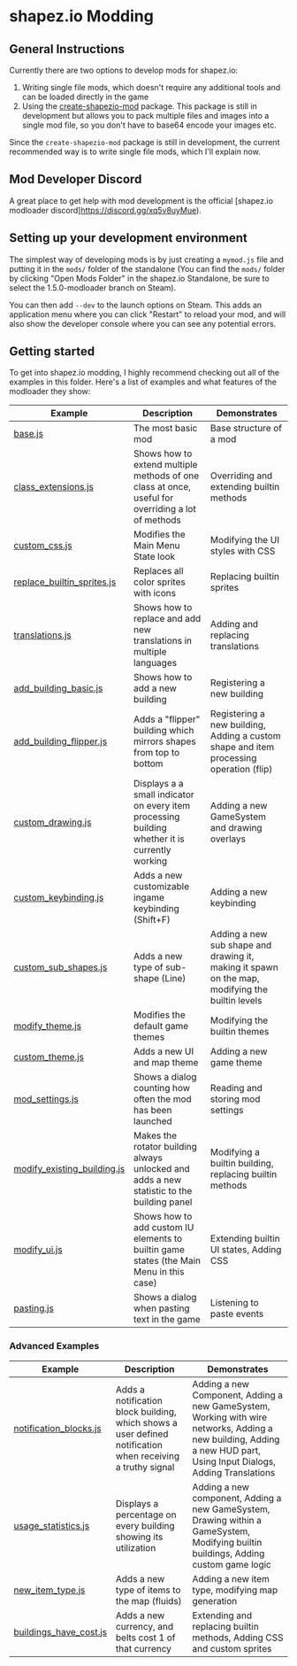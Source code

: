 # shapez.io Modding

## General Instructions

Currently there are two options to develop mods for shapez.io:

1. Writing single file mods, which doesn't require any additional tools and can be loaded directly in the game
2. Using the [create-shapezio-mod](https://www.npmjs.com/package/create-shapezio-mod) package. This package is still in development but allows you to pack multiple files and images into a single mod file, so you don't have to base64 encode your images etc.

Since the `create-shapezio-mod` package is still in development, the current recommended way is to write single file mods, which I'll explain now.

## Mod Developer Discord

A great place to get help with mod development is the official [shapez.io modloader discord]https://discord.gg/xq5v8uyMue).

## Setting up your development environment

The simplest way of developing mods is by just creating a `mymod.js` file and putting it in the `mods/` folder of the standalone (You can find the `mods/` folder by clicking "Open Mods Folder" in the shapez.io Standalone, be sure to select the 1.5.0-modloader branch on Steam).

You can then add `--dev` to the launch options on Steam. This adds an application menu where you can click "Restart" to reload your mod, and will also show the developer console where you can see any potential errors.

## Getting started

To get into shapez.io modding, I highly recommend checking out all of the examples in this folder. Here's a list of examples and what features of the modloader they show:

| Example                                                    | Description                                                                                       | Demonstrates                                                                                    |
| ---------------------------------------------------------- | ------------------------------------------------------------------------------------------------- | ----------------------------------------------------------------------------------------------- |
| [base.js](base.js)                                         | The most basic mod                                                                                | Base structure of a mod                                                                         |
| [class_extensions.js](class_extensions.js)                 | Shows how to extend multiple methods of one class at once, useful for overriding a lot of methods | Overriding and extending builtin methods                                                        |
| [custom_css.js](custom_css.js)                             | Modifies the Main Menu State look                                                                 | Modifying the UI styles with CSS                                                                |
| [replace_builtin_sprites.js](replace_builtin_sprites.js)   | Replaces all color sprites with icons                                                             | Replacing builtin sprites                                                                       |
| [translations.js](translations.js)                         | Shows how to replace and add new translations in multiple languages                               | Adding and replacing translations                                                               |
| [add_building_basic.js](add_building_basic.js)             | Shows how to add a new building                                                                   | Registering a new building                                                                      |
| [add_building_flipper.js](add_building_flipper.js)         | Adds a "flipper" building which mirrors shapes from top to bottom                                 | Registering a new building, Adding a custom shape and item processing operation (flip)          |
| [custom_drawing.js](custom_drawing.js)                     | Displays a a small indicator on every item processing building whether it is currently working    | Adding a new GameSystem and drawing overlays                                                    |
| [custom_keybinding.js](custom_keybinding.js)               | Adds a new customizable ingame keybinding (Shift+F)                                               | Adding a new keybinding                                                                         |
| [custom_sub_shapes.js](custom_sub_shapes.js)               | Adds a new type of sub-shape (Line)                                                               | Adding a new sub shape and drawing it, making it spawn on the map, modifying the builtin levels |
| [modify_theme.js](modify_theme.js)                         | Modifies the default game themes                                                                  | Modifying the builtin themes                                                                    |
| [custom_theme.js](custom_theme.js)                         | Adds a new UI and map theme                                                                       | Adding a new game theme                                                                         |
| [mod_settings.js](mod_settings.js)                         | Shows a dialog counting how often the mod has been launched                                       | Reading and storing mod settings                                                                |
| [modify_existing_building.js](modify_existing_building.js) | Makes the rotator building always unlocked and adds a new statistic to the building panel         | Modifying a builtin building, replacing builtin methods                                         |
| [modify_ui.js](modify_ui.js)                               | Shows how to add custom IU elements to builtin game states (the Main Menu in this case)           | Extending builtin UI states, Adding CSS                                                         |
| [pasting.js](pasting.js)                                   | Shows a dialog when pasting text in the game                                                      | Listening to paste events                                                                       |

### Advanced Examples

| Example                                          | Description                                                                                                | Demonstrates                                                                                                                                                        |
| ------------------------------------------------ | ---------------------------------------------------------------------------------------------------------- | ------------------------------------------------------------------------------------------------------------------------------------------------------------------- |
| [notification_blocks.js](notification_blocks.js) | Adds a notification block building, which shows a user defined notification when receiving a truthy signal | Adding a new Component, Adding a new GameSystem, Working with wire networks, Adding a new building, Adding a new HUD part, Using Input Dialogs, Adding Translations |
| [usage_statistics.js](usage_statistics.js)       | Displays a percentage on every building showing its utilization                                            | Adding a new component, Adding a new GameSystem, Drawing within a GameSystem, Modifying builtin buildings, Adding custom game logic                                 |
| [new_item_type.js](new_item_type.js)             | Adds a new type of items to the map (fluids)                                                               | Adding a new item type, modifying map generation                                                                                                                    |
| [buildings_have_cost.js](buildings_have_cost.js) | Adds a new currency, and belts cost 1 of that currency                                                     | Extending and replacing builtin methods, Adding CSS and custom sprites                                                                                              |
